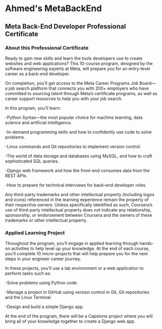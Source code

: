 # Ahmed's MetaBackEnd
## Meta Back-End Developer Professional Certificate

### About this Professional Certificate

Ready to gain new skills and learn the tools developers use to create websites and web applications? This 10-course program, designed by the software engineering experts at  Meta, will prepare you for an entry-level career as a back-end developer. 

On completion, you’ll get access to the Meta Career Programs Job Board—a job search platform that connects you with 200+ employers who have committed to sourcing talent through Meta’s certificate programs, as well as career support resources to help you with your job search.

In this program, you’ll learn:

-Python Syntax—the most popular choice for machine learning, data science and artificial intelligence.

-In-demand programming skills and how to confidently use code to solve problems. 

-Linux commands and Git repositories to implement version control.

-The world of data storage and databases using MySQL, and how to craft sophisticated SQL queries. 

-Django web framework and how the front-end consumes data from the REST APIs. 

-How to prepare for technical interviews for back-end developer roles.

Any third-party trademarks and other intellectual property (including logos and icons) referenced in the learning experience remain the property of their respective owners. Unless specifically identified as such, Coursera’s use of third-party intellectual property does not indicate any relationship, sponsorship, or endorsement between Coursera and the owners of these trademarks or other intellectual property.

### Applied Learning Project

Throughout the program, you’ll engage in applied learning through hands-on activities to help level up your knowledge. At the end of each course, you’ll complete 10 micro-projects that will help prepare you for the next steps in your engineer career journey. 

In these projects, you’ll use a lab environment or a web application to perform tasks such as:   

-Solve problems using Python code. 

-Manage a project in GitHub using version control in Git, Git repositories and the Linux Terminal. 

-Design and build a simple Django app. 

At the end of the program, there will be a Capstone project where you will bring all of your knowledge together to create a Django web app.


